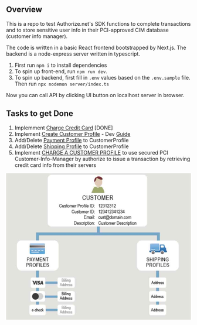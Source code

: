 ## Overview

This is a repo to test Authorize.net's SDK functions to complete transactions and to store sensitive user info in their PCI-approved CIM database (customer info manager).

The code is written in a basic React frontend bootstrapped by Next.js.
The backend is a node-express server written in typescript.

1. First run `npm i` to install dependencies
2. To spin up front-end, run `npm run dev`.
3. To spin up backend, first fill in `.env` values based on the `.env.sample` file. Then run `npx nodemon server/index.ts`

Now you can call API by clicking UI button on localhost server in browser.

## Tasks to get Done

1. Implemment [Charge Credit Card](https://developer.authorize.net/api/reference/index.html#payment-transactions-charge-a-credit-card:~:text=Payment%20Transactions%20page.-,Charge%20a%20Credit%20Card,-Use%20this%20method) [DONE]
2. Implement [Create Customer Profile](https://developer.authorize.net/api/reference/index.html#customer-profiles-create-customer-profile:~:text=Create%20Customer%20Profile) - Dev [Guide](https://developer.authorize.net/api/reference/features/customer-profiles.html)
3. Add/Delete [Payment Profile](https://developer.authorize.net/api/reference/index.html#customer-profiles-create-customer-payment-profile:~:text=RESPONSE%20FIELD%20DESCRIPTION-,Create%20Customer%20Payment%20Profile,-Use%20this%20function) to CustomerProfile
4. Add/Delete [Shipping Profile](https://developer.authorize.net/api/reference/index.html#customer-profiles-create-customer-shipping-address:~:text=RESPONSE%20FIELD%20DESCRIPTION-,Create%20Customer%20Shipping%20Address,-Use%20this%20function) to CustomerProfile
5. Implement [CHARGE A CUSTOMER PROFILE](https://developer.authorize.net/api/reference/index.html#payment-transactions-charge-a-customer-profile:~:text=RESPONSE%20FIELD%20DESCRIPTION-,Charge%20a%20Customer%20Profile,-Use%20this%20method) to use secured PCI Customer-Info-Manager by authorize to issue a transaction by retrieving credit card info from their servers

![Graphic](/public/customerProfile.jpg)
